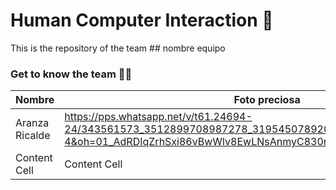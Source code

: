 # Human Computer Interaction 🤖

This is the repository of the team ## nombre equipo

### Get to know the team 🐙✨

| Nombre          | Foto preciosa |
| ------------- | ------------- |
| Aranza Ricalde  | https://pps.whatsapp.net/v/t61.24694-24/343561573_3512899708987278_3195450789203517998_n.jpg?ccb=11-4&oh=01_AdRDIqZrhSxi86vBwWlv8EwLNsAnmyC830nckaayIpV8QA&oe=649360EA  |
| Content Cell  | Content Cell  |
